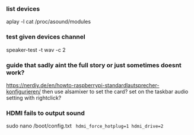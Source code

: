 ### list devices
aplay -l 
cat /proc/asound/modules


### test given devices channel 
speaker-test -t wav -c 2





### guide that sadly aint the full story or just sometimes doesnt work?

https://nerdiy.de/en/howto-raspberrypi-standardlautsprecher-konfigurieren/
then use alsamixer to set the card?
set on the taskbar audio setting with rightclick?


### HDMI fails to output sound

sudo nano /boot/config.txt
<code>
hdmi_force_hotplug=1
hdmi_drive=2
</code>